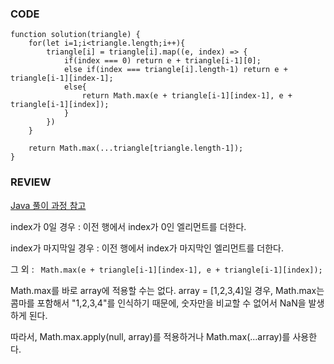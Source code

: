 ### CODE

```
function solution(triangle) {
    for(let i=1;i<triangle.length;i++){
        triangle[i] = triangle[i].map((e, index) => {
            if(index === 0) return e + triangle[i-1][0];
            else if(index === triangle[i].length-1) return e + triangle[i-1][index-1];
            else{
                return Math.max(e + triangle[i-1][index-1], e + triangle[i-1][index]);
            }
        })
    }
    
    return Math.max(...triangle[triangle.length-1]);
}
```

### REVIEW

[Java 풀이 과정 참고](https://blog.naver.com/mitty0304/221672151556)

index가 0일 경우 : 이전 행에서 index가 0인 엘리먼트를 더한다.

index가 마지막일 경우 : 이전 행에서 index가 마지막인 엘리먼트를 더한다.

그 외 : ``` Math.max(e + triangle[i-1][index-1], e + triangle[i-1][index]);```

Math.max를 바로 array에 적용할 수는 없다. array = [1,2,3,4]일 경우, Math.max는 콤마를 포함해서 "1,2,3,4"를 인식하기 때문에, 숫자만을 비교할 수 없어서 NaN을 발생하게 된다.

따라서, Math.max.apply(null, array)를 적용하거나 Math.max(...array)를 사용한다.
